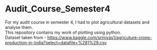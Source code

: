 # Audit_Course_Semester4

For my audit course in semester 4, I had to plot agricultural datasets and analyse them.<br>
This repository contains my work of plotting using python.<br>
Dataset taken from - https://www.kaggle.com/srinivas1/agricuture-crops-production-in-india?select=datafile+%281%29.csv
